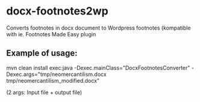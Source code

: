 # docx-footnotes2wp
Converts footnotes in docx document to Wordpress footnotes (kompatible with ie. Footnotes Made Easy plugin

## Example of usage:

mvn clean install exec:java -Dexec.mainClass="DocxFootnotesConverter" -Dexec.args="tmp/neomercantilism.docx tmp/neomercantilism_modified.docx"

(2 args: Input file + output file)